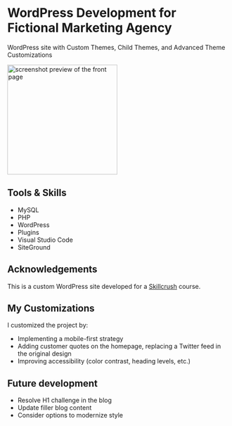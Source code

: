 # WordPress Development for Fictional Marketing Agency

WordPress site with Custom Themes, Child Themes, and Advanced Theme Customizations

<img src="" alt="screenshot preview of the front page" height="250px">

## Tools & Skills
- MySQL
- PHP
- WordPress
- Plugins
- Visual Studio Code
- SiteGround

## Acknowledgements
This is a custom WordPress site developed for a <a href="https://skillcrush.com/" target="_blank">Skillcrush</a> course. 

## My Customizations
I customized the project by:
- Implementing a mobile-first strategy
- Adding customer quotes on the homepage, replacing a Twitter feed in the original design
- Improving accessibility (color contrast, heading levels, etc.)

## Future development
- Resolve H1 challenge in the blog
- Update filler blog content
- Consider options to modernize style
